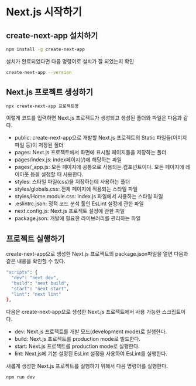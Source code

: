 # Next.js 시작하기

## create-next-app 설치하기

```bash
npm install -g create-next-app
```

설치가 완료되었다면 다음 명령어로 설치가 잘 되었는지 확인

```bash
create-next-app --version
```

## Next.js 프로젝트 생성하기

```bash
npx create-next-app 프로젝트명
```

이렇게 코드를 입력하면 Next.js 프로젝트가 생성되고 생성된 폴더와 파일은 다음과 같다.

- public: create-next-app으로 개발할 Next.js 프로젝트의 Static 파일들(이미지 파일 등)이 저장된 폴더
- pages: Next.js 프로젝트에서 화면에 표시될 페이지들을 저장하는 폴더
- pages/index.js: index페이지(/)에 해당하는 파일
- pages/\_app.js: 모든 페이지에 공통으로 사용되는 컴포넌트이다. 모든 페이지에 레이아웃 등을 설정할 때 사용한다.
- styles: 스타일 파일(css)을 저장하는데 사용하는 폴더
- styles/globals.css: 전체 페이지에 적용되는 스타일 파일
- styles/Home.module.css: index.js 파일에서 사용하는 스타일 파일
- .eslintrc.json: 정적 코드 분석 툴인 EsLint 설정에 관한 파일
- next.config.js: Next.js 프로젝트 설정에 관한 파일
- package.json: 개발에 필요한 라이브러리를 관리하는 파일

## 프로젝트 실행하기

create-next-app으로 생성한 Next.js 프로젝트의 package.json파일을 열면 다음과 같은 내용을 확인할 수 있다.

```bash
"scripts": {
  "dev": "next dev",
  "build": "next build",
  "start": "next start",
  "lint": "next lint"
},
```

다음은 create-next-app으로 생성한 Next.js 프로젝트에서 사용 가능한 스크립트이다.

- dev: Next.js 프로젝트를 개발 모드(development mode)로 실행한다.
- build: Next.js 프로젝트를 production mode로 빌드한다.
- start: Next.js 프로젝트를 production mode로 실행한다.
- lint: Next.js에 기본 설정된 EsLint 설정을 사용하여 EsLint를 실행한다.

새롭게 생성한 Next.js 프로젝트를 실행하기 위해서 다음 명령어를 실행한다.

```bash
npm run dev
```
